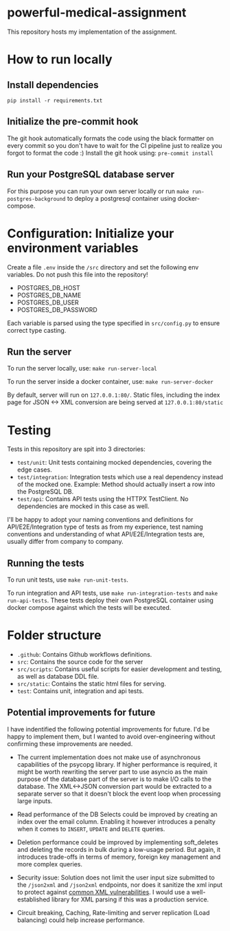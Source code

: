 # powerful-medical-assignment

This repository hosts my implementation of the assignment.

# How to run locally

## Install dependencies

`pip install -r requirements.txt`

## Initialize the pre-commit hook

The git hook automatically formats the code using the black formatter on every commit so you don't have to wait for the
CI pipeline just to realize you forgot to format the code :) Install the git hook using:
`pre-commit install `

## Run your PostgreSQL database server

For this purpose you can run your own server locally or run `make run-postgres-background` to deploy a postgresql
container using docker-compose.

# Configuration: Initialize your environment variables

Create a file `.env` inside the `/src` directory and set the following env variables. Do not push this file into the
repository!

- POSTGRES_DB_HOST
- POSTGRES_DB_NAME
- POSTGRES_DB_USER
- POSTGRES_DB_PASSWORD

Each variable is parsed using the type specified in `src/config.py` to ensure correct type casting.

## Run the server

To run the server locally, use: `make run-server-local`

To run the server inside a docker container, use: `make run-server-docker`

By default, server will run on `127.0.0.1:80/`. Static files, including the index page for JSON <-> XML conversion are being
served at `127.0.0.1:80/static`

# Testing

Tests in this repository are spit into 3 directories:

- `test/unit`: Unit tests containing mocked dependencies, covering the edge cases.
- `test/integration`: Integration tests which use a real dependency instead of the mocked one. Example: Method should
  actually insert a row into the PostgreSQL DB.
- `test/api`: Contains API tests using the HTTPX TestClient. No dependencies are mocked in this case as well.

I'll be happy to adopt your naming conventions and definitions for API/E2E/Integration type of tests as from my
experience, test naming conventions and understanding of what API/E2E/Integration tests are, usually differ from
company to company.

## Running the tests

To run unit tests, use `make run-unit-tests`.

To run integration and API tests, use `make run-integration-tests` and ``make run-api-tests``. These tests deploy their
own PostgreSQL container using docker compose against which the tests will be executed.

# Folder structure

- `.github`: Contains Github workflows definitions.
- `src`: Contains the source code for the server
- `src/scripts`: Contains useful scripts for easier development and testing, as well as database DDL file.
- `src/static`: Contains the static html files for serving.
- `test`: Contains unit, integration and api tests.

## Potential improvements for future

I have indentified the following potential improvements for future. I'd be happy to implement them, but I wanted to
avoid over-engineering without confirming these improvements are needed.

- The current implementation does not make use of asynchronous capabilities of the psycopg library. If higher
  performance is required, it might be worth rewriting the server part to use asyncio as the main purpose of the
  database part of the server is to make I/O calls to the database. The XML<->JSON conversion part would be extracted to
  a separate server so that it doesn't block the event loop when processing large inputs.

- Read performance of the DB Selects could be improved by creating an index over the email column. Enabling it however
  introduces a penalty when it comes to `INSERT`, `UPDATE` and `DELETE` queries.

- Deletion performance could be improved by implementing soft_deletes and deleting the records in bulk during a
  low-usage period. But again, it introduces trade-offs in terms of memory, foreign key management and more complex
  queries.

- Security issue: Solution does not limit the user input size submitted to the `/json2xml` and `/json2xml` endpoints,
  nor does it sanitize the xml input to protect
  against [common XML vulnerabilities](https://cheatsheetseries.owasp.org/cheatsheets/XML_Security_Cheat_Sheet.html). I
  would use a well-established library for XML parsing if this was a production service.

- Circuit breaking, Caching, Rate-limiting and server replication (Load balancing) could help increase performance.

